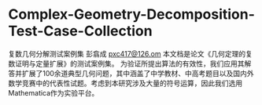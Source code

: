 # Complex-Geometry-Decomposition-Test-Case-Collection
复数几何分解测试案例集        彭翕成  pxc417@126.om  本文档是论文《几何定理的复数证明与定量扩展》的测试案例集。 为验证所提出算法的有效性，我们应用其解答并扩展了100余道典型几何问题，其中涵盖了中学教材、中高考题目以及国内外数学竞赛中的代表性试题。考虑到本研究涉及大量的符号运算，因此我们选用Mathematica作为实验平台。
